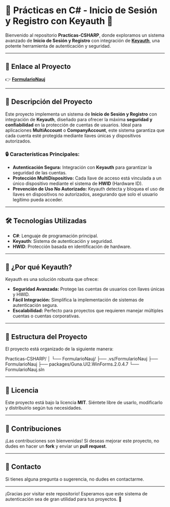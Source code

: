 # 🚀 Prácticas en C# - Inicio de Sesión y Registro con Keyauth 🚀

Bienvenido al repositorio **Practicas-CSHARP**, donde exploramos un sistema avanzado de **Inicio de Sesión y Registro** con integración de **[Keyauth](https://keyauth.cc)**, una potente herramienta de autenticación y seguridad.

---

## 🔗 Enlace al Proyecto
👉 **[FormularioNauj](FormularioNauj/)**

---

## 📝 Descripción del Proyecto

Este proyecto implementa un sistema de **Inicio de Sesión y Registro** con integración de **Keyauth**, diseñado para ofrecer la máxima **seguridad y confiabilidad** en la protección de cuentas de usuarios. Ideal para aplicaciones **MultiAccount** o **CompanyAccount**, este sistema garantiza que cada cuenta esté protegida mediante llaves únicas y dispositivos autorizados.

### 🔒 Características Principales:
- **Autenticación Segura:** Integración con **Keyauth** para garantizar la seguridad de las cuentas.
- **Protección MultiDispositivo:** Cada llave de acceso está vinculada a un único dispositivo mediante el sistema de **HWID** (Hardware ID).
- **Prevención de Uso No Autorizado:** Keyauth detecta y bloquea el uso de llaves en dispositivos no autorizados, asegurando que solo el usuario legítimo pueda acceder.

---

## 🛠️ Tecnologías Utilizadas
- **C#**: Lenguaje de programación principal.
- **Keyauth**: Sistema de autenticación y seguridad.
- **HWID**: Protección basada en identificación de hardware.

---

## 🚨 ¿Por qué Keyauth?
Keyauth es una solución robusta que ofrece:
- **Seguridad Avanzada:** Protege las cuentas de usuarios con llaves únicas y HWID.
- **Fácil Integración:** Simplifica la implementación de sistemas de autenticación segura.
- **Escalabilidad:** Perfecto para proyectos que requieren manejar múltiples cuentas o cuentas corporativas.

---

## 📂 Estructura del Proyecto
El proyecto está organizado de la siguiente manera:

Practicas-CSHARP/
│
└── FormularioNauj/
├── .vs/FormularioNauj
├── FormularioNauj
├── packages/Guna.UI2.WinForms.2.0.4.7
└── FormularioNauj.sln


---

## 📜 Licencia
Este proyecto está bajo la licencia **MIT**. Siéntete libre de usarlo, modificarlo y distribuirlo según tus necesidades.

---

## 🤝 Contribuciones
¡Las contribuciones son bienvenidas! Si deseas mejorar este proyecto, no dudes en hacer un **fork** y enviar un **pull request**.

---

## 📧 Contacto
Si tienes alguna pregunta o sugerencia, no dudes en contactarme.

---

¡Gracias por visitar este repositorio! Esperamos que este sistema de autenticación sea de gran utilidad para tus proyectos. 🌟
